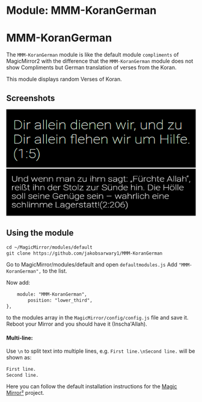 # Module: MMM-KoranGerman
# MMM-KoranGerman
The `MMM-KoranGerman` module is like the default module `compliments` of MagicMirror2 with the difference that the `MMM-KoranGerman` module does not show Compliments but German translation of verses from the Koran.

This module displays random Verses of Koran.

## Screenshots
![Compliments Screenshot](MMM-KoranGerman-1.png)
![Compliments Screenshot](MMM-KoranGerman-2.png)



## Using the module
```
cd ~/MagicMirror/modules/default
git clone https://github.com/jakobsarwary1/MMM-KoranGerman
```

Go to MagicMirror/modules/default and open ```defaultmodules.js``` 
Add ```"MMM-KoranGerman",``` to the list.

Now add:
```{
    module: "MMM-KoranGerman",
		position: "lower_third",
},
```
to the modules array in the `MagicMirror/config/config.js` file and save it.
Reboot your Mirror and you should have it (Inscha'Allah).


#### Multi-line:
Use `\n` to split text into multiple lines, e.g. `First line.\nSecond line.` will be shown as:
```
First line.
Second line.
```

Here you can follow the default installation instructions for the [Magic Mirror²](https://github.com/MichMich/MagicMirror) project.
